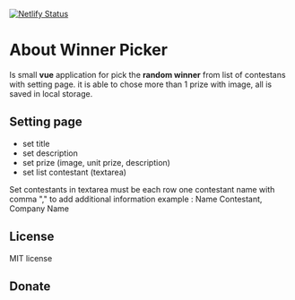 [![Netlify Status](https://api.netlify.com/api/v1/badges/c485f54f-e361-4ff7-9102-73327b36c0bf/deploy-status)](https://app.netlify.com/sites/vue-winnerpicker/deploys)
# About Winner Picker

Is small **vue** application for pick the **random winner** from list of contestans with setting page. it is able to chose more than 1 prize with image, all is saved in local storage.

## Setting page

 - set title
 - set description
 - set prize (image, unit prize, description)
 - set list contestant (textarea)
 
 Set contestants in textarea must be each row one contestant name with comma "," to add additional information example : Name Contestant, Company Name

## License 

MIT license

## Donate
